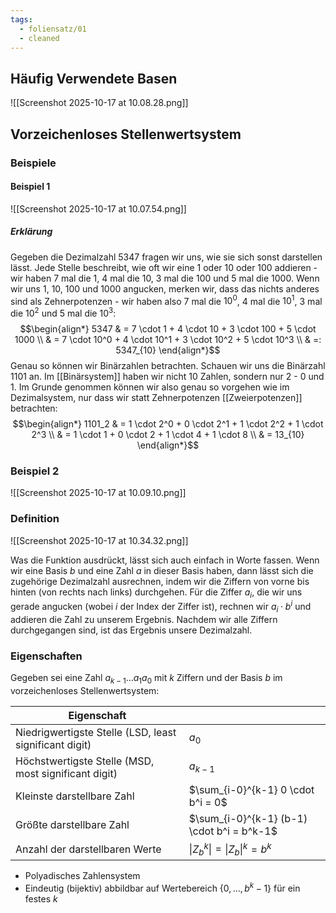 ```yaml
---
tags:
  - foliensatz/01
  - cleaned
---
```


## Häufig Verwendete Basen

![[Screenshot 2025-10-17 at 10.08.28.png]]

## Vorzeichenloses Stellenwertsystem

### Beispiele

#### Beispiel 1

![[Screenshot 2025-10-17 at 10.07.54.png]]

##### Erklärung

Gegeben die Dezimalzahl $5347$ fragen wir uns, wie sie sich sonst darstellen lässt. Jede Stelle beschreibt, wie oft wir eine $1$ oder $10$ oder $100$ addieren - wir haben 7 mal die $1$, 4 mal die $10$, 3 mal die $100$ und 5 mal die $1000$. Wenn wir uns $1$, $10$, $100$ und $1000$ angucken, merken wir, dass das nichts anderes sind als Zehnerpotenzen - wir haben also 7 mal die $10^0$, 4 mal die $10^1$, 3 mal die $10^2$ und 5 mal die $10^3$:
$$\begin{align*}
5347 & = 7 \cdot 1  + 4 \cdot 10  + 3 \cdot 100  + 5 \cdot 1000 \\
& = 7 \cdot 10^0 + 4 \cdot 10^1 + 3 \cdot 10^2 + 5 \cdot 10^3 \\
& =: 5347_{10}
\end{align*}$$
Genau so können wir Binärzahlen betrachten. Schauen wir uns die Binärzahl $1101$ an. Im [[Binärsystem]] haben wir nicht 10 Zahlen, sondern nur 2 - $0$ und $1$. Im Grunde genommen können wir also genau so vorgehen wie im Dezimalsystem, nur dass wir statt Zehnerpotenzen [[Zweierpotenzen]] betrachten:
$$\begin{align*}
1101_2 & = 1 \cdot 2^0 + 0 \cdot 2^1 + 1 \cdot 2^2 + 1 \cdot 2^3 \\
& = 1 \cdot 1 + 0 \cdot 2 + 1 \cdot 4 + 1 \cdot 8 \\
& = 13_{10}
\end{align*}$$
### Beispiel 2

![[Screenshot 2025-10-17 at 10.09.10.png]]


### Definition

![[Screenshot 2025-10-17 at 10.34.32.png]]

Was die Funktion ausdrückt, lässt sich auch einfach in Worte fassen. Wenn wir eine Basis $b$ und eine Zahl $a$ in dieser Basis haben, dann lässt sich die zugehörige Dezimalzahl ausrechnen, indem wir die Ziffern von vorne bis hinten (von rechts nach links) durchgehen. Für die Ziffer $a_i$, die wir uns gerade angucken (wobei $i$ der Index der Ziffer ist), rechnen wir $a_i \cdot b^i$ und addieren die Zahl zu unserem Ergebnis. Nachdem wir alle Ziffern durchgegangen sind, ist das Ergebnis unsere Dezimalzahl. 

### Eigenschaften

Gegeben sei eine Zahl $a_{k-1} \ldots a_1 a_0$ mit $k$ Ziffern und der Basis $b$ im vorzeichenloses Stellenwertsystem:

| Eigenschaft                                            |                                                 |
| ------------------------------------------------------ | ----------------------------------------------- |
| Niedrigwertigste Stelle (LSD, least significant digit) | $a_0$                                           |
| Höchstwertigste Stelle (MSD, most significant digit)   | $a_{k-1}$                                       |
| Kleinste darstellbare Zahl                             | $\sum_{i-0}^{k-1} 0 \cdot b^i = 0$              |
| Größte darstellbare Zahl                               | $\sum_{i-0}^{k-1} (b-1) \cdot b^i = b^k-1$      |
| Anzahl der darstellbaren Werte                         | $\vert Z_b^k \vert = {\vert Z_b \vert}^k = b^k$ |

- Polyadisches Zahlensystem
- Eindeutig (bijektiv) abbildbar auf Wertebereich $\{0, \ldots, b^k-1\}$ für ein festes $k$

